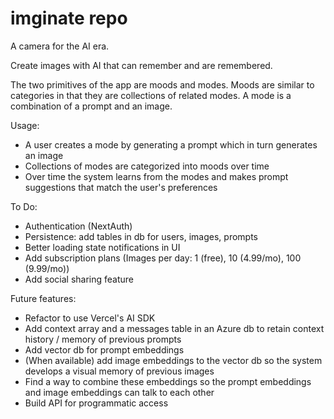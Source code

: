 # imginate repo

A camera for the AI era.

Create images with AI that can remember and are remembered.

The two primitives of the app are moods and modes. Moods are similar to categories in that they are collections of related modes. 
A mode is a combination of a prompt and an image.

Usage:
- A user creates a mode by generating a prompt which in turn generates an image
- Collections of modes are categorized into moods over time 
- Over time the system learns from the modes and makes prompt suggestions that match the user's preferences

To Do:
- Authentication (NextAuth)
- Persistence: add tables in db for users, images, prompts
- Better loading state notifications in UI
- Add subscription plans (Images per day: 1 (free), 10 (4.99/mo), 100 (9.99/mo))
- Add social sharing feature

Future features:
- Refactor to use Vercel's AI SDK
- Add context array and a messages table in an Azure db to retain context history / memory of previous prompts
- Add vector db for prompt embeddings
- (When available) add image embeddings to the vector db so the system develops a visual memory of previous images
- Find a way to combine these embeddings so the prompt embeddings and image embeddings can talk to each other
- Build API for programmatic access


